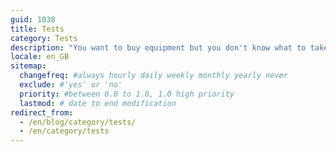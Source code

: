 ```yaml
---
guid: 1038
title: Tests
category: Tests
description: "You want to buy equipment but you don't know what to take. In a world where everything is going so fast, where each supplier wants to be creative in order to generate a certain profit. We can help you see things more clearly by testing various products and giving you our feelings. In order to make the minimum of errors Haade carries out tests of connected objects, high tech and home automation equipment, come and discover our live tests from the haade-lab."
locale: en_GB
sitemap:
  changefreq: #always hourly daily weekly monthly yearly never
  exclude: #'yes' or 'no'
  priority: #between 0.0 to 1.0, 1.0 high priority
  lastmod: # date to end modification
redirect_from: 
  - /en/blog/category/tests/
  - /en/category/tests
---
```

